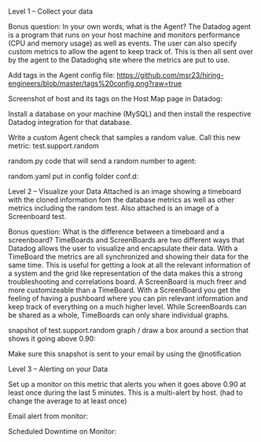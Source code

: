 Level 1 – Collect your data


Bonus question: In your own words, what is the Agent?
The Datadog agent is a program that runs on your host machine and monitors performance (CPU and memory usage) as well as events. The user can also specify custom metrics to allow the agent to keep track of. This is then all sent over by the agent to the Datadoghq site where the metrics are put to use.

Add tags in the Agent config file:
https://github.com/msr23/hiring-engineers/blob/master/tags%20config.png?raw=true


Screenshot of host and its tags on the Host Map page in Datadog:













Install a database on your machine (MySQL) and then install the respective Datadog integration for that database.


Write a custom Agent check that samples a random value. Call this new metric: test.support.random

random.py code that will send a random number to agent:

random.yaml put in config folder conf.d:







Level 2 – Visualize your Data 
Attached is an image showing a timeboard with the cloned information fom the database metrics as well as other metrics including the random test. Also attached is an image of a Screenboard test. 


Bonus question: What is the difference between a timeboard and a screenboard?
TimeBoards and ScreenBoards are two different ways that Datadog allows the user to visualize and encapsulate their data. With a TimeBoard the metrics are all synchronized and showing their data for the same time. This is useful for getting a look at all the relevant information of a system and the grid like representation of the data makes this a strong troubleshooting and correlations board. A ScreenBoard is much freer and more customizeable than a TimeBoard. With a ScreenBoard you get the feeling of having a pushboard where you can pin relevant information and keep track of everything on a much higher level. While ScreenBoards can be shared as a whole, TimeBoards can only share individual graphs.

snapshot of  test.support.random graph / draw a box around a section that shows it going above 0.90:

Make sure this snapshot is sent to your email by using the @notification







Level 3 – Alerting on your Data

Set up a monitor on this metric that alerts you when it goes above 0.90 at least once during the last 5 minutes. This is a multi-alert by host. (had to change the average to at least once)

Email alert from monitor:


Scheduled Downtime on Monitor:


